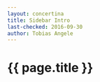 ```yaml
---
layout: concertina
title: Sidebar Intro
last-checked: 2016-09-30
author: Tobias Angele
---
```


# {{ page.title }}

